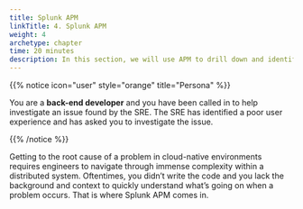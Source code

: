 ```yaml
---
title: Splunk APM
linkTitle: 4. Splunk APM
weight: 4
archetype: chapter
time: 20 minutes
description: In this section, we will use APM to drill down and identify where the problem is.
---
```


{{% notice icon="user" style="orange" title="Persona" %}}

You are a **back-end developer** and you have been called in to help investigate an issue found by the SRE. The SRE has identified a poor user experience and has asked you to investigate the issue.

{{% /notice %}}

Getting to the root cause of a problem in cloud-native environments requires engineers to navigate through immense complexity within a distributed system. Oftentimes, you didn’t write the code and you lack the background and context to quickly understand what’s going on when a problem occurs. That is where Splunk APM comes in. 
